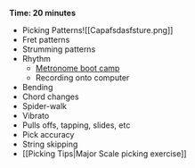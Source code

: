 **Time: 20 minutes**
- Picking Patterns![[Capafsdasfsture.png]]
- Fret patterns
- Strumming patterns
- Rhythm
	- [Metronome boot camp](https://learn.guitaros.com/courses/377490/lectures/5844308)
	- Recording onto computer
- Bending
- Chord changes
- Spider-walk
- Vibrato
- Pulls offs, tapping, slides, etc
- Pick accuracy
- String skipping
- [[Picking Tips|Major Scale picking exercise]]